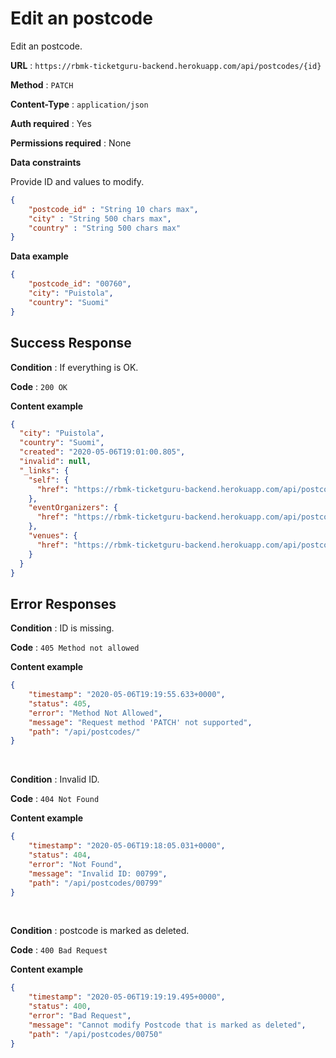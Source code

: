 # Edit an postcode

Edit an postcode.

**URL** : `https://rbmk-ticketguru-backend.herokuapp.com/api/postcodes/{id}`

**Method** : `PATCH`

**Content-Type** : `application/json`

**Auth required** : Yes

**Permissions required** : None

**Data constraints**

Provide ID and values to modify.

```json
{
    "postcode_id" : "String 10 chars max",
    "city" : "String 500 chars max",
    "country" : "String 500 chars max"
}
```

**Data example**

```json
{
    "postcode_id": "00760",
    "city": "Puistola",
    "country": "Suomi"
}
```

## Success Response

**Condition** : If everything is OK.

**Code** : `200 OK`

**Content example**

```json
{
  "city": "Puistola",
  "country": "Suomi",
  "created": "2020-05-06T19:01:00.805",
  "invalid": null,
  "_links": {
    "self": {
      "href": "https://rbmk-ticketguru-backend.herokuapp.com/api/postcodes/00760"
    },
    "eventOrganizers": {
      "href": "https://rbmk-ticketguru-backend.herokuapp.com/api/postcodes/00760/eventOrganizers"
    },
    "venues": {
      "href": "https://rbmk-ticketguru-backend.herokuapp.com/api/postcodes/00760/venues"
    }
  }
}
```

## Error Responses

**Condition** : ID is missing.

**Code** : `405 Method not allowed`

**Content example**

```json
{
    "timestamp": "2020-05-06T19:19:55.633+0000",
    "status": 405,
    "error": "Method Not Allowed",
    "message": "Request method 'PATCH' not supported",
    "path": "/api/postcodes/"
}
```
</br>

**Condition** : Invalid ID.

**Code** : `404 Not Found`

**Content example**

```json
{
    "timestamp": "2020-05-06T19:18:05.031+0000",
    "status": 404,
    "error": "Not Found",
    "message": "Invalid ID: 00799",
    "path": "/api/postcodes/00799"
}
```
</br>

**Condition** : postcode is marked as deleted.

**Code** : `400 Bad Request`

**Content example**

```json
{
    "timestamp": "2020-05-06T19:19:19.495+0000",
    "status": 400,
    "error": "Bad Request",
    "message": "Cannot modify Postcode that is marked as deleted",
    "path": "/api/postcodes/00750"
}
```
